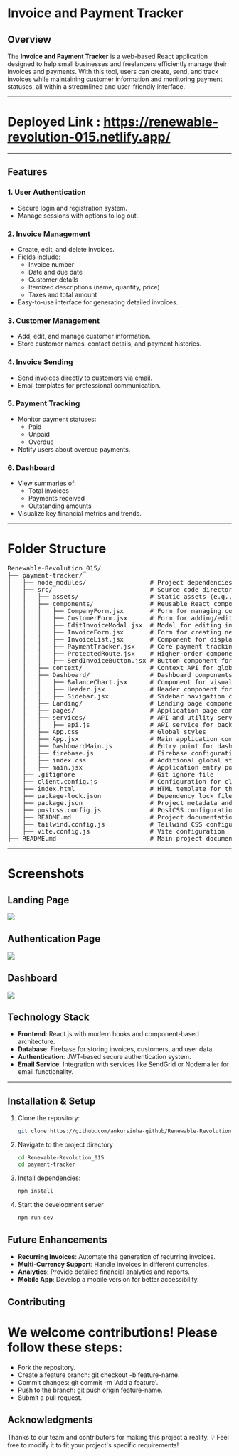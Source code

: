 # Invoice and Payment Tracker

## Overview

The **Invoice and Payment Tracker** is a web-based React application designed to help small businesses and freelancers efficiently manage their invoices and payments. With this tool, users can create, send, and track invoices while maintaining customer information and monitoring payment statuses, all within a streamlined and user-friendly interface.

---

# Deployed Link : https://renewable-revolution-015.netlify.app/

---

## Features

### 1. User Authentication
- Secure login and registration system.
- Manage sessions with options to log out.

### 2. Invoice Management
- Create, edit, and delete invoices.
- Fields include:
  - Invoice number
  - Date and due date
  - Customer details
  - Itemized descriptions (name, quantity, price)
  - Taxes and total amount
- Easy-to-use interface for generating detailed invoices.

### 3. Customer Management
- Add, edit, and manage customer information.
- Store customer names, contact details, and payment histories.

### 4. Invoice Sending
- Send invoices directly to customers via email.
- Email templates for professional communication.

### 5. Payment Tracking
- Monitor payment statuses:
  - Paid
  - Unpaid
  - Overdue
- Notify users about overdue payments.

### 6. Dashboard
- View summaries of:
  - Total invoices
  - Payments received
  - Outstanding amounts
- Visualize key financial metrics and trends.

---

# Folder Structure
<pre>
Renewable-Revolution_015/
├── payment-tracker/
│   ├── node_modules/                 # Project dependencies
│   ├── src/                          # Source code directory
│   │   ├── assets/                   # Static assets (e.g., images, fonts)
│   │   ├── components/               # Reusable React components
│   │   │   ├── CompanyForm.jsx       # Form for managing company details
│   │   │   ├── CustomerForm.jsx      # Form for adding/editing customer information
│   │   │   ├── EditInvoiceModal.jsx  # Modal for editing invoice details
│   │   │   ├── InvoiceForm.jsx       # Form for creating new invoices
│   │   │   ├── InvoiceList.jsx       # Component for displaying list of invoices
│   │   │   ├── PaymentTracker.jsx    # Core payment tracking functionality
│   │   │   ├── ProtectedRoute.jsx    # Higher-order component for route protection
│   │   │   ├── SendInvoiceButton.jsx # Button component for sending invoices
│   │   ├── context/                  # Context API for global state management
│   │   ├── Dashboard/                # Dashboard components
│   │   │   ├── BalanceChart.jsx      # Component for visualizing financial data
│   │   │   ├── Header.jsx            # Header component for the dashboard
│   │   │   ├── Sidebar.jsx           # Sidebar navigation component
│   │   ├── Landing/                  # Landing page components
│   │   ├── pages/                    # Application page components
│   │   ├── services/                 # API and utility services
│   │   │   ├── api.js                # API service for backend communication
│   │   ├── App.css                   # Global styles
│   │   ├── App.jsx                   # Main application component
│   │   ├── DashboardMain.js          # Entry point for dashboard features
│   │   ├── firebase.js               # Firebase configuration
│   │   ├── index.css                 # Additional global styles
│   │   ├── main.jsx                  # Application entry point
│   ├── .gitignore                    # Git ignore file
│   ├── client.config.js              # Configuration for client settings
│   ├── index.html                    # HTML template for the React app
│   ├── package-lock.json             # Dependency lock file
│   ├── package.json                  # Project metadata and dependencies
│   ├── postcss.config.js             # PostCSS configuration
│   ├── README.md                     # Project documentation
│   ├── tailwind.config.js            # Tailwind CSS configuration
│   ├── vite.config.js                # Vite configuration
├── README.md                         # Main project documentation
</pre>
---

# Screenshots

## Landing Page

<img src="./payment-tracker/src/Landing/images/landing.png">

## Authentication Page

<img src="./payment-tracker/src/Landing/images/auth.png">

## Dashboard

<img src="./payment-tracker/src/Landing/images/dashboard.png">

## Technology Stack

- **Frontend**: React.js with modern hooks and component-based architecture.
- **Database**: Firebase for storing invoices, customers, and user data.
- **Authentication**: JWT-based secure authentication system.
- **Email Service**: Integration with services like SendGrid or Nodemailer for email functionality.

---

## Installation & Setup

1. Clone the repository:
   ```bash
   git clone https://github.com/ankursinha-github/Renewable-Revolution_015.git
2. Navigate to the project directory
   ```bash
   cd Renewable-Revolution_015
   cd payment-tracker
3. Install dependencies:
   ```bash
   npm install
4. Start the development server
   ```bash
   npm run dev

## Future Enhancements

- **Recurring Invoices**: Automate the generation of recurring invoices.
- **Multi-Currency Support**: Handle invoices in different currencies.
- **Analytics**: Provide detailed financial analytics and reports.
- **Mobile App**: Develop a mobile version for better accessibility.

## Contributing
# We welcome contributions! Please follow these steps:

- Fork the repository.
- Create a feature branch: git checkout -b feature-name.
- Commit changes: git commit -m 'Add a feature'.
- Push to the branch: git push origin feature-name.
- Submit a pull request.

## Acknowledgments
Thanks to our team and contributors for making this project a reality. 💡
Feel free to modify it to fit your project's specific requirements!

